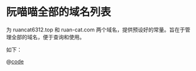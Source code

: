 # 阮喵喵全部的域名列表

为 ruancat6312.top 和 ruan-cat.com 两个域名，提供预设好的常量。旨在于管理全部的域名，便于查询和使用。

如下：

@[code](../main.ts)
